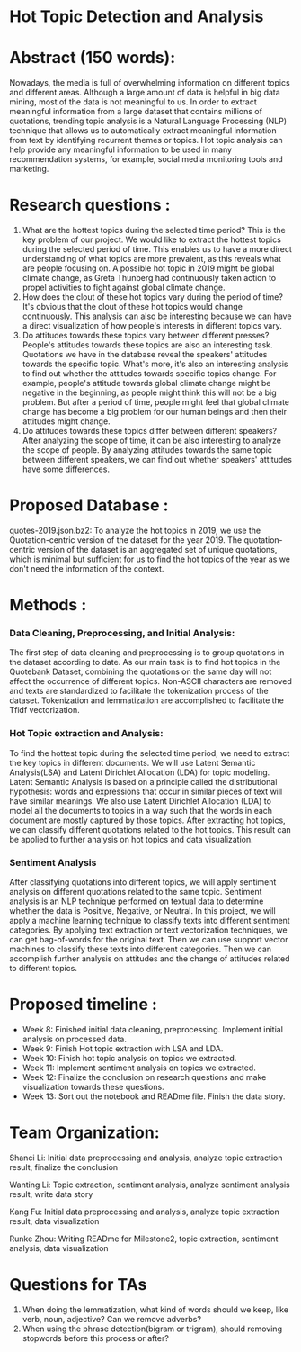 # Hot Topic Detection and Analysis

# Abstract  (150 words):

Nowadays, the media is full of overwhelming information on different topics and different areas. Although a large amount of data is helpful in big data mining, most of the data is not meaningful to us. In order to extract meaningful information from a large dataset that contains millions of quotations, trending topic analysis is a Natural Language Processing (NLP) technique that allows us to automatically extract meaningful information from text by identifying recurrent themes or topics. Hot topic analysis can help provide any meaningful information to be used in many recommendation systems, for example, social media monitoring tools and marketing.

# Research questions : 

1. What are the hottest topics during the selected time period?
This is the key problem of our project. We would like to extract the hottest topics during the selected period of time. This enables us to have a more direct understanding of what topics are more prevalent, as this reveals what are people focusing on. A possible hot topic in 2019 might be global climate change, as Greta Thunberg had continuously taken action to propel activities to fight against global climate change. 
2. How does the clout of these hot topics vary during the period of time?
It's obvious that the clout of these hot topics would change continuously. This analysis can also be interesting because we can have a direct visualization of how people's interests in different topics vary.
3. Do attitudes towards these topics vary between different presses?
People's attitudes towards these topics are also an interesting task. Quotations we have in the database reveal the speakers' attitudes towards the specific topic. What's more, it's also an interesting analysis to find out whether the attitudes towards specific topics change. For example, people's attitude towards global climate change might be negative in the beginning, as people might think this will not be a big problem. But after a period of time, people might feel that global climate change has become a big problem for our human beings and then their attitudes might change.
4. Do attitudes towards these topics differ between different speakers? 
After analyzing the scope of time, it can be also interesting to analyze the scope of people. By analyzing attitudes towards the same topic between different speakers, we can find out whether speakers' attitudes have some differences.


# Proposed Database : 
quotes-2019.json.bz2: To analyze the hot topics in 2019, we use the Quotation-centric version of the dataset for the year 2019. The quotation-centric version of the dataset is an aggregated set of unique quotations, which is minimal but sufficient for us to find the hot topics of the year as we don't need the information of the context. 

 
# Methods : 
### Data Cleaning, Preprocessing, and Initial Analysis:
The first step of data cleaning and preprocessing is to group quotations in the dataset according to date. As our main task is to find hot topics in the Quotebank Dataset, combining the quotations on the same day will not affect the occurrence of different topics. Non-ASCII characters are removed and texts are standardized to facilitate the tokenization process of the dataset. Tokenization and lemmatization are accomplished to facilitate the Tfidf vectorization.

### Hot Topic extraction and Analysis:
To find the hottest topic during the selected time period, we need to extract the key topics in different documents. We will use Latent Semantic Analysis(LSA) and Latent Dirichlet Allocation (LDA) for topic modeling. Latent Semantic Analysis is based on a principle called the distributional hypothesis: words and expressions that occur in similar pieces of text will have similar meanings. We also use Latent Dirichlet Allocation (LDA) to model all the documents to topics in a way such that the words in each document are mostly captured by those topics. After extracting hot topics, we can classify different quotations related to the hot topics. This result can be applied to further analysis on hot topics and data visualization.  

### Sentiment Analysis
After classifying quotations into different topics, we will apply sentiment analysis on different quotations related to the same topic. Sentiment analysis is an NLP technique performed on textual data to determine whether the data is Positive, Negative, or Neutral. In this project, we will apply a machine learning technique to classify texts into different sentiment categories. By applying text extraction or text vectorization techniques, we can get bag-of-words for the original text. Then we can use support vector machines to classify these texts into different categories. Then we can accomplish further analysis on attitudes and the change of attitudes related to different topics.
# Proposed timeline :
- Week 8: Finished initial data cleaning, preprocessing. Implement initial analysis on processed data.
- Week 9: Finish Hot topic extraction with LSA and LDA.
- Week 10: Finish hot topic analysis on topics we extracted.
- Week 11: Implement sentiment analysis on topics we extracted.
- Week 12: Finalize the conclusion on research questions and make visualization towards these questions.
- Week 13: Sort out the notebook and READme file. Finish the data story.

# Team Organization:
Shanci Li: Initial data preprocessing and analysis, analyze topic extraction result, finalize the conclusion

Wanting Li: Topic extraction, sentiment analysis, analyze sentiment analysis result, write data story

Kang Fu: Initial data preprocessing and analysis, analyze topic extraction result, data visualization

Runke Zhou: Writing READme for Milestone2, topic extraction, sentiment analysis, data visualization

# Questions for TAs
1. When doing the lemmatization, what kind of words should we keep, like verb, noun, adjective? Can we remove adverbs?
2. When using the phrase detection(bigram or trigram), should removing stopwords before this process or after?
